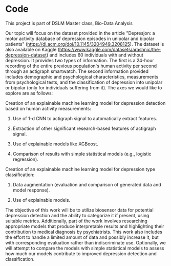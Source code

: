 # Code
This project is part of DSLM Master class, Bio-Data Analysis

Our topic will focus on the dataset provided in the article "Depresjon: a motor activity database of depression episodes in unipolar and bipolar patients" (https://dl.acm.org/doi/10.1145/3204949.3208125). The dataset is also available on Kaggle (https://www.kaggle.com/datasets/arashnic/the-depression-dataset) and includes 60 individuals with and without depression. It provides two types of information. The first is a 24-hour recording of the entire previous population's human activity per second through an actigraph smartwatch. The second information provided includes demographic and psychological characteristics, measurements from psychological tests, and the classification of depression into unipolar or bipolar (only for individuals suffering from it). The axes we would like to explore are as follows:

Creation of an explainable machine learning model for depression detection based on human activity measurements:
   
1) Use of 1-d CNN to actigraph signal to automatically extract features.

2) Extraction of other significant research-based features of actigraph signal.

3) Use of explainable models like XGBoost.

4) Comparison of results with simple statistical models (e.g., logistic regression).

Creation of an explainable machine learning model for depression type classification:
   
1) Data augmentation (evaluation and comparison of generated data and model response).

2) Use of explainable models.

The objective of this work will be to utilize biosensor data for potential depression detection and the ability to categorize it if present, using suitable metrics. Additionally, part of the work involves researching appropriate models that produce interpretable results and highlighting their contribution to medical diagnosis by psychiatrists. This work also includes the effort to handle a limited amount of data and possibly increase it, but with corresponding evaluation rather than indiscriminate use. Optionally, we will attempt to compare the models with simple statistical models to assess how much our models contribute to improved depression detection and classification.
